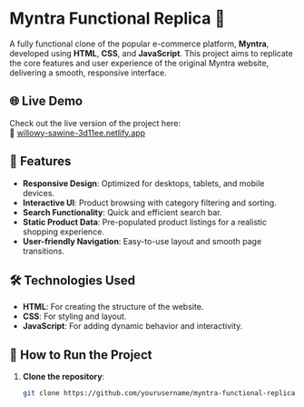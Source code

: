 # Myntra Functional Replica 🚀

A fully functional clone of the popular e-commerce platform, **Myntra**, developed using **HTML**, **CSS**, and **JavaScript**. This project aims to replicate the core features and user experience of the original Myntra website, delivering a smooth, responsive interface.

## 🌐 Live Demo
Check out the live version of the project here:  
🔗 [willowy-sawine-3d11ee.netlify.app](https://willowy-sawine-3d11ee.netlify.app/)

## 🌟 Features
- **Responsive Design**: Optimized for desktops, tablets, and mobile devices.
- **Interactive UI**: Product browsing with category filtering and sorting.
- **Search Functionality**: Quick and efficient search bar.
- **Static Product Data**: Pre-populated product listings for a realistic shopping experience.
- **User-friendly Navigation**: Easy-to-use layout and smooth page transitions.

## 🛠️ Technologies Used
- **HTML**: For creating the structure of the website.
- **CSS**: For styling and layout.
- **JavaScript**: For adding dynamic behavior and interactivity.

## 🚀 How to Run the Project
1. **Clone the repository**:
   ```bash
   git clone https://github.com/yourusername/myntra-functional-replica.git
